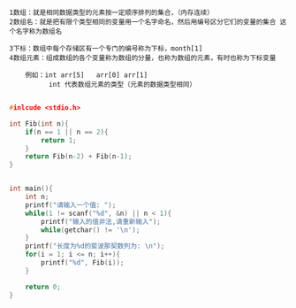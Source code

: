 	1数组：就是相同数据类型的元素按一定顺序排列的集合，（内存连续）
	2数组名：就是把有限个类型相同的变量用一个名字命名，然后用编号区分它们的变量的集合 这个名字称为数组名

	3下标：数组中每个存储区有一个专门的编号称为下标，month[1]
	4数组元素：组成数组的各个变量称为数组的分量，也称为数组的元素，有时也称为下标变量

		例如：int arr[5] 	arr[0] arr[1]
			  int 代表数组元素的类型（元素的数据类型相同）

	
	
```c

#inlcude <stdio.h>

int Fib(int n){
    if(n == 1 || n == 2){
        return 1;	
    }
    return Fib(n-2) + Fib(n-1);
}


int main(){
    int n;
    printf("请输入一个值: ");
    while(1 != scanf("%d", &n) || n < 1){
        printf("输入的值非法,请重新输入");	
        while(getchar() != '\n');
    }
    printf("长度为%d的斐波那契数列为: \n");
    for(i = 1; i <= n; i++){
    	printf("%d", Fib(i));
    }

    return 0;	
}

```
